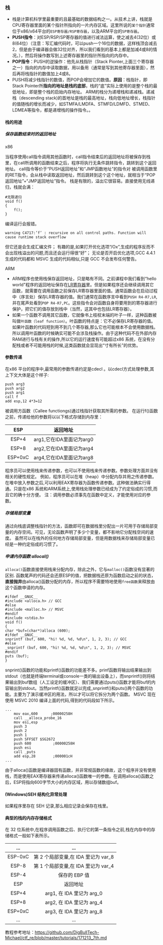 ### 栈
+ 栈是计算机科学里最重要的且最基础的数据结构之一。从技术上讲，栈就是CPU寄存器里面的某个指针所指向的一片内存区域。这里所说的`某个指针`通常位于x86/x64平台的`ESP寄存器/RSP寄存器`，以及ARM平台的`SP寄存器`。 
+ **PUSH指令**：对ESP/RSP/SP寄存器的值进行减法运算，使之减去4(32位）或8(64位）（注意：写汇编代码时，可以push一个16位的数据，这样栈顶会减去2，但是由于编译器会做32位对齐，所以我们看到的基本上都是加减4或8的情况。），然后将操作数写到上述寄存器里的指针所指向的内存中。
+ **POP指令**：PUSH的逆操作：他先从栈指针（Stack Pionter,上面三个寄存器之一）指向的内存中读取数据，用以备用（通常是写到其他寄存器里面），然后再将栈指针的数值加上4或8。
+ PUSH将减少栈指针的数值，而POP会增加它的数值。**原因**：栈指针，即Stack Pointer所**指向的地址是栈的底部**，栈的“底”实际上使用的是整个栈的最低地址，即是整个栈的启始内存地址。 ARM的栈分为递增栈和递减栈。递减栈（descending stack)的首地址是栈的最高地址，栈向低地址增长，栈指针的值随栈的增长而减少，如STMFA/LMDFA、STMFD/LDMFD、STMED、LDMEA等指令，都是递增栈的操作指令。。
#### 栈的用途
##### 保存函数结束时的返回地址

x86

当程序使用call指令调用其他函数时，call指令结束后的返回地址将被保存到栈里，在call所调用的函数结束之后，程序将执行无条件跳转指令，跳转到这个返回地址。 call指令等价于“PUSH返回地址”和“JMP函数地址”的指令对 被调用函数里的RET指令，会从栈中读取返回地址，然后跳转到这个这个地址，就相当于“POP返回地址”+“JMP返回地址”指令。 栈是有限的，溢出它很容易。直接使用无线递归，栈就会满：
```
#无限递归
void f()
{
	f();
}
```
编译运行会报错。
```
warning C4717:’f’ : recursive on all control paths. Function will cause runtime stack overflow
```
但它还是会生成汇编文件；
有趣的是,如果打开优化选项“/Ox”,生成的程序反而不会出现栈溢出的问题,而且还会运行得很“好”；
无论是否开启优化选项,GCC 4.4.1 生成的代码都和 MSVC 生成的代码相似,只是 GCC 不会发布任何警告。

ARM

+ ARM程序也使用栈保存返回地址，只是略有不同。之前课程中我们看到“hello world"程序的返回地址保存在[LR寄存器](https://baike.baidu.com/item/LR/17186721?fr=aladdin)里。但是如果程序还会继续调用其它函数，就需要在调用函数之前保存LR寄存器里面的值。通常函数会在启动过程中（序言处）保存LR寄存器的值。我们通常在函数序言中看到`PUSH R4-R7,LR`,并在尾声处看到`POP R4-R7,PC`。这些指令会对函数自身将要用到的寄存器进行保护，把它们的值存放到栈中（当然，这其中也包括LR寄存器）。
+ 如果一个函数不调用其它函数，它就像书上枝杈末端的叶子一样，这种函数被叫做`叶函数（leaf function）`。叶函数的特点是：它不必保存LR寄存器的值。如果叶函数的代码短到用不到几个寄存器,那么它也可能根本不会使用数据栈。所以调用叶函数的时候确实可能不会涉及栈操作。由于这种代码不在外部内存RAM进行与栈有关的操作,所以它的运行速度有可能超过x86 系统，在没有分配栈或者不可能用栈的时候,这类函数就会显现出“寸有所长”的优势。

#### 参数传递
在x86 平台的程序中,最常用的参数传递约定是cdecl 。以cdecl方式处理参数,其上下文大体是这个样子:
```
push arg3
push arg2
push arg1
call f
add esp,12 4*3=12
```
被调用方函数（Callee functiongs)通过栈指针获取其所需的参数。 在运行f()函数之前，传递给他的参数将以以下格式存储到内存里：

|  ESP  |  返回地址  |
| :---: | :---: |
|  ESP+4  |  arg1,它在IDA里面记为arg0  |
|  ESP+8  |  arg2,它在IDA里面记为arg4  |
|  ESP+0xC  |  arg4,它在IDA里面记为arg8|

程序员可以使用栈来传递参数，也可以不使用栈来传递参数。参数处理方面并没有相关的硬性规定。 例如，程序员可以在堆（heap）中分配内存并用之传递参数。在堆中放入参数之后,可以利用EAX寄存器为函数传递参数。这种做法确实行得通。只是在x86 系统和ARM系统上,使用栈处理参数已经成为了约定俗成的习惯,而且它的确十分方便。
注：调用参数必须事先在函数中定义，才能使用对应的参数。

##### 存储局部变量
通过向栈底调整栈指针的方法，函数即可在数据栈里分配出一片可用于存储局部变量的内存空间。可见，无论函数声明了多少个变量，都不影响它分配栈空间的速度。 虽然可以在栈外的任何地方存储局部变量，但是用数据栈来存储局部变量已经是一种约定俗成的习惯了。

##### 申请内存函数  allocal()
`alloca()`函数直接使用栈来分配内存，除此之外，它与`malloc()`函数没有显著的区别. 函数尾声的代码还会还原ESP的值，把数据栈还原为函数启动之前的状态，**直接抛弃**由alloca()函数分配的内存，所以程序不需要特地使用`free函数`来释放由这个函数申请的内存。 
```
#ifdef __GNUC__
#include <alloca.h> // GCC
#else
#include <malloc.h> // MSVC
#endif
#include <stdio.h>
void f()
{
char *buf=(char*)alloca (600);
#ifdef __GNUC__
snprintf (buf, 600, "hi! %d, %d, %d\n", 1, 2, 3); // GCC
#else
_snprintf (buf, 600, "hi! %d, %d, %d\n", 1, 2, 3); // MSVC
#endif
puts (buf);
}
```
snprint()函数的功能和printf()函数的功能差不多。prinf函数将输出结果输出到stdout（也就是终端terminal或console一类的输出设备上），而snprintf()则将结果输出到buf数组（人工设定的缓冲区）、我们需要通过puts()函数才能将buf的内容输出到stdout。当然printf()函数就足以完成_snprintf()和puts()两个函数的功能。主要为了演示缓冲区的用法，所以才可以将它拆分为两个函数。 MSVC 现在使用 MSVC 2010 编译上面的代码,得到的代码段如下所示。 
```
...
	mov eax,600      ;00000258H
	call __alloca_probe_16
	mov esi,esp
	push 3
	push 2
	push 1
	push SFFSET $SG2672
	push 600          ;00000258H
	push esi
	call _puts
	add esp,28        ;000001cH
...
```
由于alloca()函数是编译器固有函数，并非常规函数的缘故，这个程序并没有使用栈，而是使用EAX寄存器来传递alloca()函数唯一的参数。在调用alloca()函数之后，ESP将指向600字节大小的内存区域，用以存储数组buf。
#### (Windows)SEH 结构化异常处理
如果程序里存在 SEH 记录,那么相应记录会保存在栈里。
#### 典型的栈的内存存储格式
在 32 位系统中,在程序调用函数之后、执行它的第一条指令之前,栈在内存中的存储格式一般如下表所示。

|...|...|
|:---:|:---:|
|ESP-0xC|第 2 个局部变量,在 IDA 里记为 var_8|
|ESP-8|第 1 个局部变量,在 IDA 里记为 var_4|
|ESP-4|保存的 EBP 值|
|ESP|返回地址|
|ESP+4|arg1, 在 IDA 里记为 arg_0|
|ESP+8|arg2, 在 IDA 里记为 arg_4|
|ESP+0xC|arg3, 在 IDA 里记为 arg_8|
|...|...|

教程参考地址：https://github.com/DigBullTech-Michael/ctf_re/blob/master/tutorials/171213_7th.md